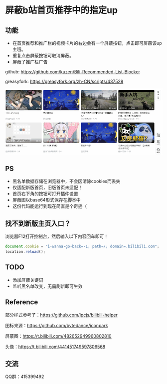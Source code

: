 # 屏蔽b站首页推荐中的指定up

## 功能

- 在首页推荐和推广栏的视频卡片的右边会有一个屏蔽按钮，点击即可屏蔽该up主哦。
- 重复点击屏蔽按钮可取消屏蔽。
- 屏蔽了推广栏广告

github: <https://github.com/kuzen/Bili-Recommended-List-Blocker>

greasyfork: <https://greasyfork.org/zh-CN/scripts/437528>

![演示](./sample.gif)

<!-- ![演示](https://s2.loli.net/2022/02/09/8UJ9CNxeXBQ1sin.gif) -->

## PS

- 黑名单数据存储在浏览器中，不会因清除cookies而丢失
- 仅适配新版首页，旧版首页未适配！
- 首页右下角的按钮可打开插件设置
- 屏蔽图以base64形式保存在脚本中
- 这份代码能运行到现在简直是个奇迹（

## 找不到新版主页入口？  

浏览器F12打开控制台，然后输入以下内容回车即可！

```javascript
document.cookie = "i-wanna-go-back=-1; path=/; domain=.bilibili.com";
location.reload();
```

## TODO

- 添加屏蔽关键词
- 监听黑名单改变，无需刷新即可生效


## Reference

部分样式参考了：<https://github.com/ipcjs/bilibili-helper>

图标来源：<https://github.com/bytedance/iconpark>

屏蔽图：<https://t.bilibili.com/482652949960802810>

头像：<https://t.bilibili.com/441451749597806568>

## 交流

QQ群：415399492
